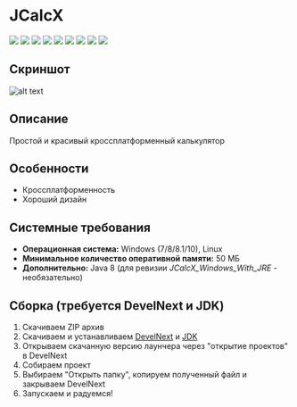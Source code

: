 # JCalcX

[![](https://img.shields.io/badge/OS-Windows-blue?logo=windows)](https://github.com/Zalexanninev15/JCalcX)
[![](https://img.shields.io/badge/OS-Linux-ligthgreen?logo=linux)](https://github.com/Zalexanninev15/JCalcX)
[![](https://img.shields.io/github/v/release/Zalexanninev15/JCalcX)](https://github.com/Zalexanninev15/JCalcX/releases/latest)
[![](https://img.shields.io/github/downloads/Zalexanninev15/JCalcX/total.svg)](https://github.com/Zalexanninev15/JCalcX/releases)
[![](https://img.shields.io/github/last-commit/Zalexanninev15/JCalcX)](https://github.com/Zalexanninev15/JCalcX/commits/master)
[![](https://img.shields.io/badge/license-GPLv3-ligthgreen.svg)](LICENSE)
[![](https://img.shields.io/badge/donate-QIWI-FF8C00.svg)](https://qiwi.com/n/ZALEXANNINEV15)
[![](https://img.shields.io/badge/donate-YooMoney-8B3FFD.svg)](https://yoomoney.ru/to/410015106319420)
[![](https://img.shields.io/badge/DevelHub-JCalcX-blue)](https://hub.develnext.org/project/JdJoHCAPCmwu)

## Скриншот
![alt text](https://i.imgur.com/PGtiz3Q.jpg)

## Описание
Простой и красивый кроссплатформенный калькулятор

## Особенности
* Кроссплатформенность
* Хороший дизайн

## Системные требования
* **Операционная система:** Windows (7/8/8.1/10), Linux
* **Минимальное количество оперативной памяти:** 50 МБ
* **Дополнительно:** Java 8 (для ревизии *JCalcX_Windows_With_JRE* - необязательно) 

## Сборка (требуется DevelNext и JDK)
1. Скачиваем ZIP архив
2. Скачиваем и устанавливаем [DevelNext](https://github.com/jphp-group/develnext/releases) и [JDK](https://www.oracle.com/technetwork/java/javase/downloads/2133151)
3. Открываем скачанную версию лаунчера через "открытие проектов" в DevelNext
4. Собираем проект 
5. Выбираем "Открыть папку", копируем полученный файл и закрываем DevelNext
6. Запускаем и радуемся!
